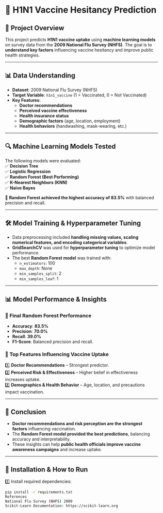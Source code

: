 # 🏥 H1N1 Vaccine Hesitancy Prediction  
## 📌 Project Overview  
This project predicts **H1N1 vaccine uptake** using **machine learning models** on survey data from the **2009 National Flu Survey (NHFS)**. The goal is to **understand key factors** influencing vaccine hesitancy and improve public health strategies.

---

## 📊 Data Understanding  
- **Dataset**: 2009 National Flu Survey (NHFS)  
- **Target Variable**: `h1n1_vaccine` (1 = Vaccinated, 0 = Not Vaccinated)  
- **Key Features**:
  - **Doctor recommendations**  
  - **Perceived vaccine effectiveness**  
  - **Health insurance status**  
  - **Demographic factors** (age, location, employment)  
  - **Health behaviors** (handwashing, mask-wearing, etc.)

---

## 🔍 Machine Learning Models Tested  
The following models were evaluated:  
✅ **Decision Tree**  
✅ **Logistic Regression**  
✅ **Random Forest (Best Performing)**  
✅ **K-Nearest Neighbors (KNN)**  
✅ **Naive Bayes**  

📌 **Random Forest achieved the highest accuracy of 83.5%** with balanced precision and recall.

---

## 🛠 Model Training & Hyperparameter Tuning  
- Data preprocessing included **handling missing values, scaling numerical features, and encoding categorical variables**.  
- **GridSearchCV** was used for **hyperparameter tuning** to optimize model performance.  
- The best **Random Forest model** was trained with:  
  - `n_estimators`: 100  
  - `max_depth`: None  
  - `min_samples_split`: 2  
  - `min_samples_leaf`: 1  

---

## 📊 Model Performance & Insights  
### 🎯 **Final Random Forest Performance**
- **Accuracy**: **83.5%**  
- **Precision**: **70.0%**  
- **Recall**: **39.0%**  
- **F1-Score**: Balanced precision and recall.  

### 🔹 **Top Features Influencing Vaccine Uptake**  
1️⃣ **Doctor Recommendations** – Strongest predictor.  
2️⃣ **Perceived Risk & Effectiveness** – Higher belief in effectiveness increases uptake.  
3️⃣ **Demographics & Health Behavior** – Age, location, and precautions impact vaccination.  

---

## 📌 Conclusion  
- **Doctor recommendations and risk perception are the strongest factors** influencing vaccination.  
- The **Random Forest model provided the best predictions**, balancing accuracy and interpretability.  
- These insights can help **public health officials improve vaccine awareness campaigns** and increase uptake.

---

## 📁 Installation & How to Run  
1️⃣ Install required dependencies:  
```bash
pip install -r requirements.txt
References
National Flu Survey (NHFS) 2009
Scikit-Learn Documentation: https://scikit-learn.org
